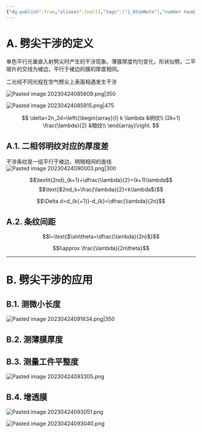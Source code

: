 ```yaml
---
{"dg-publish":true,"aliases":[null],"tags":["1_AtomNote"],"number headings":"auto, first-level 1, max 6, A.1.","Created-Date":"2023-04-24 08:50:48","Modified-Date":"2024-04-18 11:53:29","permalink":"/A01_Lessons/Aa05_大学物理/劈尖干涉/","dgPassFrontmatter":true}
---
```




# A. 劈尖干涉的定义

单色平行光垂直入射劈尖时产生的干涉现象。薄膜厚度均匀变化，形状似劈。二平玻片的交线为棱边，平行于棱边的膜的厚度相同。



二光经不同光程在空气劈尖上表面相遇发生干涉

![Pasted image 20230424085609.png|350](/img/user/Z02_ObFiles/Attachments/Pasted%20image%2020230424085609.png)

![Pasted image 20230424085915.png|475](/img/user/Z02_ObFiles/Attachments/Pasted%20image%2020230424085915.png)


$$
\delta=2n_2d=\left\{\begin{array}{l}
k \lambda &明纹\\
(2k+1) \frac{\lambda}{2} &暗纹\\
\end{array}\right.
$$


## A.1. 二相邻明纹对应的厚度差

干涉条纹是一组平行于棱边、明暗相间的直线
![Pasted image 20230424090003.png|300](/img/user/Z02_ObFiles/Attachments/Pasted%20image%2020230424090003.png)

$$\textit{2nd}_{k+1}+\dfrac{\lambda}{2}=(k+1)\lambda$$
$$\text{$2nd_k+\frac{\lambda}{2}=k\lambda$}$$

$$\Delta d=d_{k{+1}}-d_{k}=\dfrac{\lambda}{2n}$$

## A.2. 条纹间距

$$l~\text{$\sin\theta=\dfrac{\lambda}{2n}$}$$

$$l\approx \frac{\lambda}{2n\theta}$$


---


# B. 劈尖干涉的应用

## B.1. 测微小长度
![Pasted image 20230424091634.png|350](/img/user/Z02_ObFiles/Attachments/Pasted%20image%2020230424091634.png)




## B.2. 测薄膜厚度




## B.3. 测量工件平整度

![Pasted image 20230424093305.png](/img/user/Z02_ObFiles/Attachments/Pasted%20image%2020230424093305.png)

## B.4. 增透膜


![Pasted image 20230424093051.png](/img/user/Z02_ObFiles/Attachments/Pasted%20image%2020230424093051.png)

![Pasted image 20230424093040.png](/img/user/Z02_ObFiles/Attachments/Pasted%20image%2020230424093040.png)




